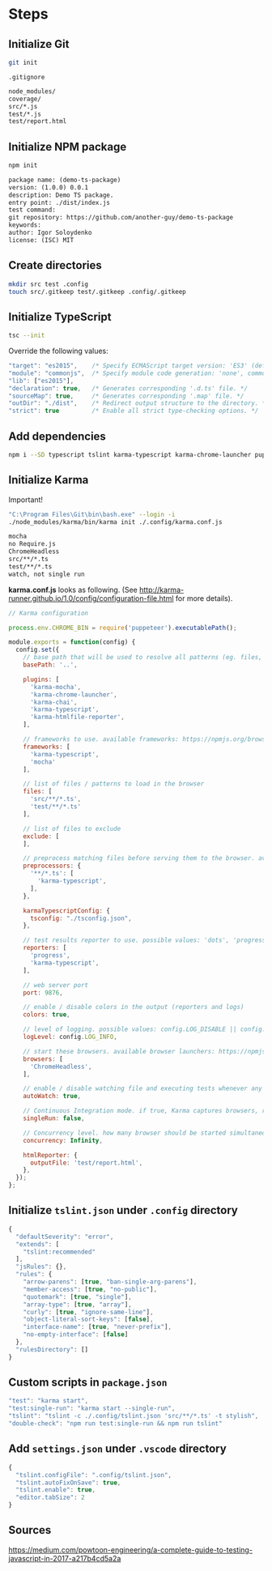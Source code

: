 # Steps

## Initialize Git

```bash
git init
```

`.gitignore`

```bash
node_modules/
coverage/
src/*.js
test/*.js
test/report.html
```

## Initialize NPM package

```bash
npm init
```

```txt
package name: (demo-ts-package)
version: (1.0.0) 0.0.1
description: Demo TS package.
entry point: ./dist/index.js
test command:
git repository: https://github.com/another-guy/demo-ts-package
keywords:
author: Igor Soloydenko
license: (ISC) MIT
```

## Create directories

```bash
mkdir src test .config
touch src/.gitkeep test/.gitkeep .config/.gitkeep
```

## Initialize TypeScript

```bash
tsc --init
```

Override the following values:

```js
"target": "es2015",    /* Specify ECMAScript target version: 'ES3' (default), 'ES5', 'ES2015', 'ES2016', 'ES2017', or 'ESNEXT'. */
"module": "commonjs",  /* Specify module code generation: 'none', commonjs', 'amd', 'system', 'umd', 'es2015', or 'ESNext'. */
"lib": ["es2015"],
"declaration": true,   /* Generates corresponding '.d.ts' file. */
"sourceMap": true,     /* Generates corresponding '.map' file. */
"outDir": "./dist",    /* Redirect output structure to the directory. */
"strict": true         /* Enable all strict type-checking options. */
```

## Add dependencies

```bash
npm i --SD typescript tslint karma-typescript karma-chrome-launcher puppeteer karma-htmlfile-reporter karma @types/mocha mocha karma-mocha @types/chai chai karma-chai
```

## Initialize Karma

Important!

```bash
"C:\Program Files\Git\bin\bash.exe" --login -i
./node_modules/karma/bin/karma init ./.config/karma.conf.js

mocha
no Require.js
ChromeHeadless
src/**/*.ts
test/**/*.ts
watch, not single run
```

**karma.conf.js** looks as following. (See http://karma-runner.github.io/1.0/config/configuration-file.html for more details).

```js
// Karma configuration

process.env.CHROME_BIN = require('puppeteer').executablePath();

module.exports = function(config) {
  config.set({
    // base path that will be used to resolve all patterns (eg. files, exclude)
    basePath: '..',

    plugins: [
      'karma-mocha',
      'karma-chrome-launcher',
      'karma-chai',
      'karma-typescript',
      'karma-htmlfile-reporter',
    ],

    // frameworks to use. available frameworks: https://npmjs.org/browse/keyword/karma-adapter
    frameworks: [
      'karma-typescript',
      'mocha'
    ],

    // list of files / patterns to load in the browser
    files: [
      'src/**/*.ts',
      'test/**/*.ts'
    ],

    // list of files to exclude
    exclude: [
    ],

    // preprocess matching files before serving them to the browser. available preprocessors: https://npmjs.org/browse/keyword/karma-preprocessor
    preprocessors: {
      '**/*.ts': [
        'karma-typescript',
      ],
    },

    karmaTypescriptConfig: {
      tsconfig: "./tsconfig.json",
    },

    // test results reporter to use. possible values: 'dots', 'progress'. available reporters: https://npmjs.org/browse/keyword/karma-reporter
    reporters: [
      'progress',
      'karma-typescript',
    ],

    // web server port
    port: 9876,

    // enable / disable colors in the output (reporters and logs)
    colors: true,

    // level of logging. possible values: config.LOG_DISABLE || config.LOG_ERROR || config.LOG_WARN || config.LOG_INFO || config.LOG_DEBUG
    logLevel: config.LOG_INFO,

    // start these browsers. available browser launchers: https://npmjs.org/browse/keyword/karma-launcher
    browsers: [
      'ChromeHeadless',
    ],

    // enable / disable watching file and executing tests whenever any file changes
    autoWatch: true,

    // Continuous Integration mode. if true, Karma captures browsers, runs the tests and exits
    singleRun: false,

    // Concurrency level. how many browser should be started simultaneous
    concurrency: Infinity,

    htmlReporter: {
      outputFile: 'test/report.html',
    },
  });
};
```

## Initialize `tslint.json` under `.config` directory

```js
{
  "defaultSeverity": "error",
  "extends": [
    "tslint:recommended"
  ],
  "jsRules": {},
  "rules": {
    "arrow-parens": [true, "ban-single-arg-parens"],
    "member-access": [true, "no-public"],
    "quotemark": [true, "single"],
    "array-type": [true, "array"],
    "curly": [true, "ignore-same-line"],
    "object-literal-sort-keys": [false],
    "interface-name": [true, "never-prefix"],
    "no-empty-interface": [false]
  },
  "rulesDirectory": []
}
```

## Custom scripts in `package.json`

```js
"test": "karma start",
"test:single-run": "karma start --single-run",
"tslint": "tslint -c ./.config/tslint.json 'src/**/*.ts' -t stylish",
"double-check": "npm run test:single-run && npm run tslint"
```

## Add `settings.json` under `.vscode` directory

```js
{
  "tslint.configFile": ".config/tslint.json",
  "tslint.autoFixOnSave": true,
  "tslint.enable": true,
  "editor.tabSize": 2
}
```

## Sources

https://medium.com/powtoon-engineering/a-complete-guide-to-testing-javascript-in-2017-a217b4cd5a2a
